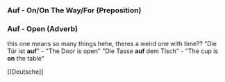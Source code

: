 ### Auf - On/On The Way/For   (Preposition)
### Auf - Open (Adverb)

this one means so many things hehe, theres a weird one with time??
"Die Tür ist **auf**" - "The Door is open"
"Die Tasse **auf** dem Tisch" - "The cup is **on** the table"



[[Deutsche]]